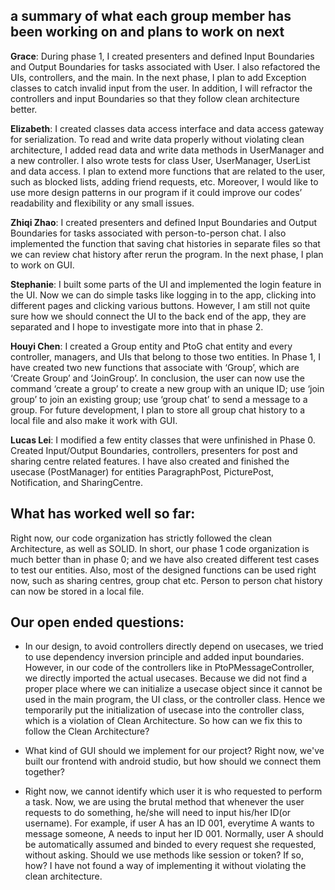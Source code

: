 ## a summary of what each group member has been working on and plans to work on next

**Grace**: During phase 1, I created presenters and defined Input Boundaries and Output Boundaries for tasks associated with User. I also refactored the UIs, controllers, and the main. In the next phase, I plan to add Exception classes to catch invalid input from the user. In addition, I will refractor the controllers and input Boundaries so that they follow clean architecture better.

**Elizabeth**: I created classes data access interface and data access gateway for serialization. To read and write data properly without violating clean architecture, I added read data and write data methods in UserManager and a new controller. I also wrote tests for class User, UserManager, UserList and data access. I plan to extend more functions that are related to the user, such as blocked lists, adding friend requests, etc. Moreover, I would like to use more design patterns in our program if it could improve our codes’ readability and flexibility or any small issues.

**Zhiqi Zhao**: I created presenters and defined Input Boundaries and Output Boundaries for tasks associated with person-to-person chat. I also implemented the function that saving chat histories in separate files so that we can review chat history after rerun the program. In the next phase, I plan to work on GUI.

**Stephanie**: I built some parts of the UI and implemented the login feature in the UI. Now we can do simple tasks like logging in to the app, clicking into different pages and clicking various buttons. However, I am still not quite sure how we should connect the UI to the back end of the app, they are separated and I hope to investigate more into that in phase 2.

**Houyi Chen**: I created a Group entity and PtoG chat entity and every controller, managers, and UIs that belong to those two entities. In Phase 1, I have created two new functions that associate with ‘Group’, which are ‘Create Group’ and ‘JoinGroup’. In conclusion, the user can now use the command ‘create a group’ to create a new group with an unique ID; use ‘join group’ to join an existing group; use ‘group chat’ to send a message to a group. For future development, I plan to store all group chat history to a local file and also make it work with GUI.

**Lucas Lei**: I modified a few entity classes that were unfinished in Phase 0. Created Input/Output Boundaries, controllers, presenters for post and sharing centre related features. I have also created and finished the usecase (PostManager) for entities ParagraphPost, PicturePost, Notification, and SharingCentre. 


## What has worked well so far:
Right now, our code organization has strictly followed the clean Architecture, as well as SOLID. In short, our phase 1 code organization is much better than in phase 0; and we have also created different test cases to test our entities. Also, most of the designed functions can be used right now, such as sharing centres, group chat etc. Person to person chat history can now be stored in a local file.

## Our open ended questions:
* In our design, to avoid controllers directly depend on usecases, we tried to use dependency inversion principle and added input boundaries. However, in our code of the controllers like in PtoPMessageController, we directly imported the actual usecases. Because we did not find a proper place where we can initialize a usecase object since it cannot be used in the main program, the UI class, or the controller class. Hence we temporarily put the initialization of usecase into the controller class, which is a violation of Clean Architecture. So how can we fix this to follow the Clean Architecture?

* What kind of GUI should we implement for our project? Right now, we've built our frontend with android studio, but how should we connect them together?
* Right now, we cannot identify which user it is who requested to perform a task. Now, we are using the brutal method that whenever the user requests to do something, he/she will need to input his/her ID(or username). For example, if user A has an ID 001, everytime A wants to message someone, A needs to input her ID 001. Normally, user A should be automatically assumed and binded to every request she requested, without asking.  Should we use methods like session or token? If so, how? I have not found a way of implementing it without violating the clean architecture.
